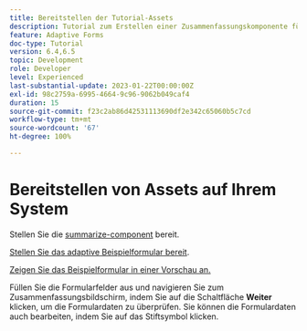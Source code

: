 ```yaml
---
title: Bereitstellen der Tutorial-Assets
description: Tutorial zum Erstellen einer Zusammenfassungskomponente für die Überprüfung von Formulardaten vor der Übermittlung.
feature: Adaptive Forms
doc-type: Tutorial
version: 6.4,6.5
topic: Development
role: Developer
level: Experienced
last-substantial-update: 2023-01-22T00:00:00Z
exl-id: 98c2759a-6995-4664-9c96-9062b049caf4
duration: 15
source-git-commit: f23c2ab86d42531113690df2e342c65060b5c7cd
workflow-type: tm+mt
source-wordcount: '67'
ht-degree: 100%

---
```


# Bereitstellen von Assets auf Ihrem System

Stellen Sie die [summarize-component](assets/summarize-component.zip) bereit.

[Stellen Sie das adaptive Beispielformular bereit](assets/sample-adaptive-form.zip).

[Zeigen Sie das Beispielformular in einer Vorschau an.](http://localhost:4502/content/dam/formsanddocuments/testsummary/jcr:content?wcmmode=disabled)

Füllen Sie die Formularfelder aus und navigieren Sie zum Zusammenfassungsbildschirm, indem Sie auf die Schaltfläche **Weiter** klicken, um die Formulardaten zu überprüfen. Sie können die Formulardaten auch bearbeiten, indem Sie auf das Stiftsymbol klicken.
